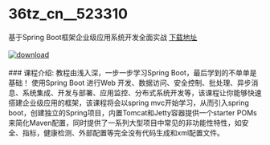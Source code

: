 # 36tz_cn__523310
基于Spring Boot框架企业级应用系统开发全面实战
[下载地址](http://www.36tz.cn/article/523310 "下载地址")
<br/></br>[![download](http://36tz.cn/muke_img/2018_08_2-19-300x178.png "下载地址")](http://www.36tz.cn/article/523310 "下载地址")
<br/></br>### 课程介绍:
教程由浅入深，一步一步学习Spring Boot，最后学到的不单单是基础！ 使用Spring Boot 进行Web 开发、数据访问、安全控制、批处理、异步消息、系统集成、开发与部署、应用监控、分布式系统开发等，该课程让你能够快速搭建企业级应用的框架，该课程将会以spring mvc开始学习，从而引入spring boot，创建独立的Spring项目，内置Tomcat和Jetty容器提供一个starter POMs来简化Maven配置，同时提供了一系列大型项目中常见的非功能性特性，如安全、指标，健康检测、外部配置等完全没有代码生成和xml配置文件。


